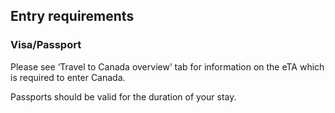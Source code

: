 ## Entry requirements

### **Visa/Passport**

Please see ‘Travel to Canada overview’ tab for information on the eTA which is required to enter Canada.

Passports should be valid for the duration of your stay.